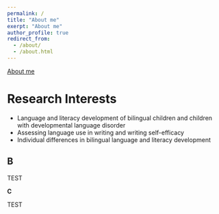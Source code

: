 ```yaml
---
permalink: /
title: "About me"
exerpt: "About me"
author_profile: true
redirect_from: 
  - /about/
  - /about.html
---
```


[About me](https://toofat.github.io/)

Research Interests
======
* Language and literacy development of bilingual children and children with developmental language disorder
* Assessing language use in writing and writing self-efficacy
* Individual differences in bilingual language and literacy development

B
------
TEST

**C**

TEST
